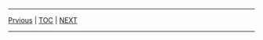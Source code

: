 <hr/>
<p align="center">
  
[Prvious](https://github.com/mashanz/project-ens/blob/master/chapter_000.md) | [TOC](https://github.com/mashanz/project-ens/blob/master/README.md) | [NEXT](https://github.com/mashanz/project-ens/blob/master/chapter_002.md) 

</p>
<hr/>
